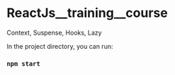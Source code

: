 # ReactJs__training__course
Context, Suspense, Hooks, Lazy

In the project directory, you can run:
### `npm start`

